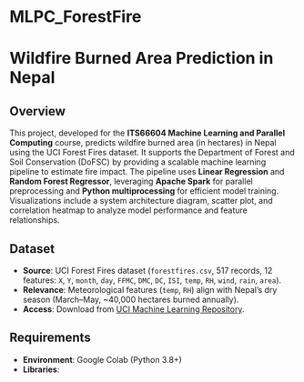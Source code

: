 # MLPC_ForestFire
# Wildfire Burned Area Prediction in Nepal

## Overview
This project, developed for the **ITS66604 Machine Learning and Parallel Computing** course, predicts wildfire burned area (in hectares) in Nepal using the UCI Forest Fires dataset. It supports the Department of Forest and Soil Conservation (DoFSC) by providing a scalable machine learning pipeline to estimate fire impact. The pipeline uses **Linear Regression** and **Random Forest Regressor**, leveraging **Apache Spark** for parallel preprocessing and **Python multiprocessing** for efficient model training. Visualizations include a system architecture diagram, scatter plot, and correlation heatmap to analyze model performance and feature relationships.

## Dataset
- **Source**: UCI Forest Fires dataset (`forestfires.csv`, 517 records, 12 features: `X`, `Y`, `month`, `day`, `FFMC`, `DMC`, `DC`, `ISI`, `temp`, `RH`, `wind`, `rain`, `area`).
- **Relevance**: Meteorological features (`temp`, `RH`) align with Nepal’s dry season (March–May, ~40,000 hectares burned annually).
- **Access**: Download from [UCI Machine Learning Repository](https://archive.ics.uci.edu/ml/machine-learning-databases/forest-fires/forestfires.csv).

## Requirements
- **Environment**: Google Colab (Python 3.8+)
- **Libraries**:
  ```bash
  
